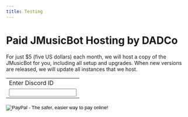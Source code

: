 ```yaml
---
title: Testing
---
```


# Paid JMusicBot Hosting by DADCo
For just $5 (five US dollars) each month, we will host a copy of the JMusicBot for you, including all setup and upgrades. When new versions are released, we will update all instances that we host.<br>
<form action="https://sandbox.paypal.com/cgi-bin/webscr" method="post" target="_top">
<input type="hidden" name="cmd" value="_s-xclick">
<input type="hidden" name="hosted_button_id" value="RCJYQUK4GF2WG">
<table>
<tr><td><input type="hidden" name="on0" value="Enter Discord ID">Enter Discord ID</td></tr><tr><td><input type="text" name="os0" maxlength="200"></td></tr>
</table>
<input type="image" src="https://www.paypalobjects.com/en_US/i/btn/btn_subscribeCC_LG.gif" border="0" name="submit" alt="PayPal - The safer, easier way to pay online!">
<img alt="" border="0" src="https://www.paypalobjects.com/en_US/i/scr/pixel.gif" width="1" height="1">
</form>

